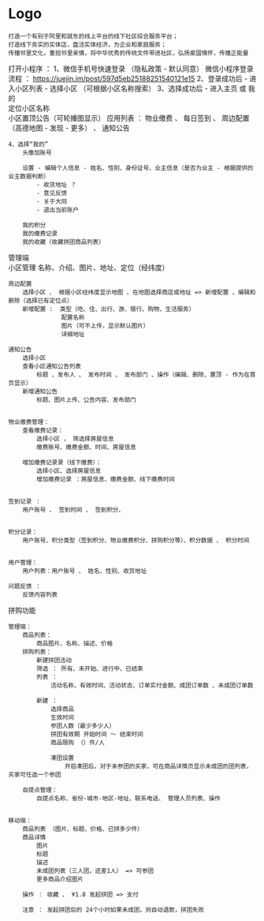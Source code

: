 # Logo
    打造一个有别于阿里和就东的线上平台的线下社区综合服务平台；
    打造线下务实的实体店，盘活实体经济，为企业和家庭服务；
    传播邻里文化，重拾邻里亲情，将中华优秀的传统文件带进社区，弘扬爱国情怀，传播正能量


打开小程序 ： 
    1、微信手机号快速登录 （隐私政策 - 默认同意）
       微信小程序登录流程 ： https://juejin.im/post/597d5eb25188251540121e15
    2、登录成功后 - 进入小区列表 - 选择小区 （可根据小区名称搜索）
    3、选择成功后 - 进入主页 或 我的  
        定位小区名称  
        小区置顶公告（可轮播图显示） 
        应用列表 ： 物业缴费 、 每日签到 、 周边配置（高德地图 - 发现 - 更多） 、 通知公告

    4、选择“我的”
        头像加账号 
        
        设置 - 编辑个人信息 - 姓名、性别、身份证号、业主信息（是否为业主 - 根据提供的业主数据判断） 
            - 收货地址 ？
            - 意见反馈
            - 关于大同
            - 退出当前账户
        
        我的积分
        我的缴费记录
        我的收藏（收藏拼团商品列表）



管理端  
    小区管理
        名称、介绍、图片、地址、定位（经纬度）
    
    周边配置 
        选择小区 、 根据小区经纬度显示地图 、在地图选择商店或地址 => 新增配置 、编辑和删除（选择已有定位点）
        新增配置 :  类型（吃、住、出行、游、银行、购物、生活服务）
                   配置名称
                   图片（可不上传，显示默认图片）
                   详细地址
    
    通知公告
        选择小区
        查看小区通知公告列表
            标题 、发布人 、 发布时间 、 发布部门 、操作（编辑、删除、置顶 - 作为在首页显示）
        新增通知公告
            标题、图片上传、公告内容、发布部门
    

    物业缴费管理：
        查看缴费记录：
            选择小区 ， 筛选择房屋信息
            缴费账号、缴费金额、时间、房屋信息
        
        增加缴费记录录（线下缴费）：
            选择小区、选择房屋信息 
            增加缴费记录 ：房屋信息、缴费金额、线下缴费时间
        

    签到记录 ： 
        用户账号 、 签到时间 、 签到积分、

    
    积分记录： 
        用户账号、积分类型（签到积分、物业缴费积分、拼购积分等）、积分数据 、 积分时间

    
    用户管理：
        用户列表：用户账号 、 姓名、性别、收货地址

    问题反馈 ： 
        反馈内容列表




拼购功能
    
    管理端：
        商品列表：
            商品图片、名称、描述、价格 
        拼购列表： 
            新建拼团活动
            筛选 ： 所有、未开始、进行中、已结束
            列表 ： 
                活动名称、有效时间、活动状态、订单实付金额、成团订单数 、未成团订单数

            新建 ： 
                选择商品
                生效时间
                参团人数（最少多少人）
                拼团有效期 开始时间 〜 结束时间
                商品限购 （）件/人

                凑团设置 
                    开启凑团后，对于未参团的买家，可在商品详情页显示未成团的团列表，买家可任选一个参团
        
        自提点管理：
            自提点名称、省份-城市-地区-地址、联系电话、 管理人员列表、操作


    移动端：
        商品列表 （图片、标题、价格、已拼多少件） 
        商品详情 
            图片
            标题
            描述
            未成团列表（三人团，还差1人） => 可参团
            更多商品介绍图片

        操作 ： 收藏 、 ¥1.8 发起拼团 => 支付 

        注意 ： 发起拼团后的 24个小时如果未成团，则自动退款，拼团失败




